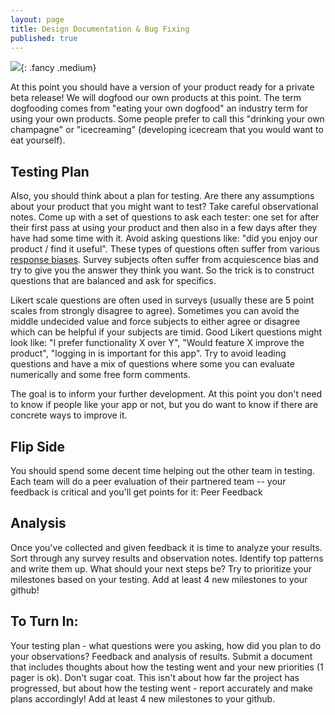 ```yaml
---
layout: page
title: Design Documentation & Bug Fixing
published: true
---
```



![](img/dog-fooding.gif){: .fancy .medium}


At this point you should have a version of your product ready for a private beta release!  We will dogfood our own products at this point. The term dogfooding comes from "eating your own dogfood" an industry term for using your own products.  Some people prefer to call this "drinking your own champagne" or "icecreaming" (developing icecream that you would want to eat yourself).


## Testing Plan

Also, you should think about a plan for testing.  Are there any assumptions about your product that you might want to test?   Take careful observational notes.  Come up with a set of questions to ask each tester: one set for after their first pass at using your product and then also in a few days after they have had some time with it.  Avoid asking questions like: "did you enjoy our product / find it useful".  These types of questions often suffer from various [response biases](https://en.wikipedia.org/wiki/Response_bias).  Survey subjects often suffer from acquiescence bias and try to give you the answer they think you want. So the trick is to construct questions that are balanced and ask for specifics.

Likert scale questions are often used in surveys (usually these are 5 point scales from strongly disagree to agree).  Sometimes you can avoid the middle undecided value and force subjects to either agree or disagree which can be helpful if your subjects are timid. Good Likert questions might look like:  "I prefer functionality X over Y", "Would feature X improve the product", "logging in is important for this app".  Try to avoid leading questions and have a mix of questions where some you can evaluate numerically and some free form comments.

The goal is to inform your further development.  At this point you don't need to know if people like your app or not, but you do want to know if there are concrete ways to improve it.

## Flip Side

You should spend some decent time helping out the other team in testing.  Each team will do a peer evaluation of their partnered team -- your feedback is critical and you'll get points for it: Peer Feedback


## Analysis
Once you've collected and given feedback it is time to analyze your results.  Sort through any survey results and observation notes.  Identify top patterns and write them up.  What should your next steps be?  Try to prioritize your milestones based on your testing.  Add at least 4 new milestones to your github!


## To Turn In:

Your testing plan - what questions were you asking, how did you plan to do your observations?
Feedback and analysis of results. Submit a document that includes thoughts about how the testing went and your new priorities (1 pager is ok).  Don't sugar coat. This isn't about how far the project has progressed, but about how the testing went - report accurately and make plans accordingly!  Add at least 4 new milestones to your github.
